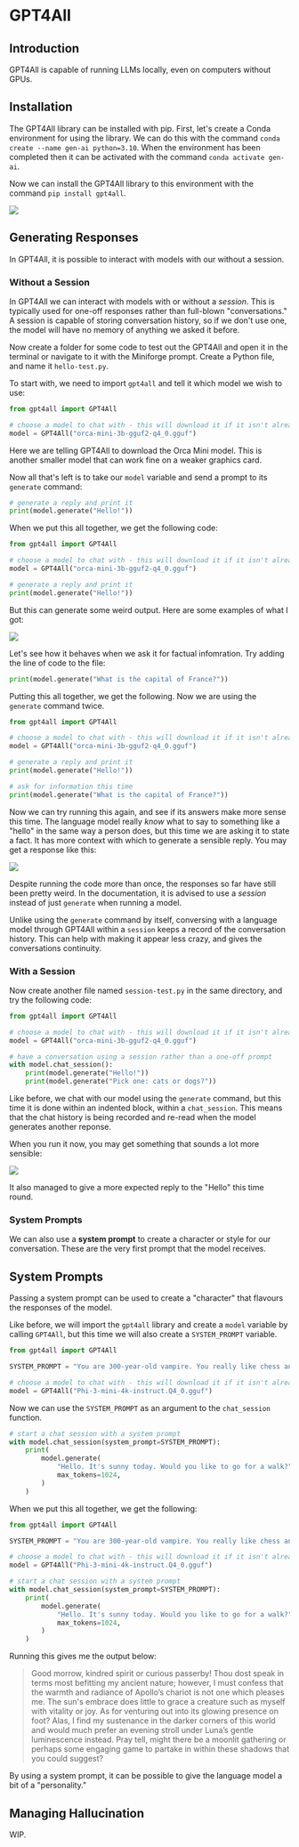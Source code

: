 # GPT4All

## Introduction

GPT4All is capable of running LLMs locally, even on computers without GPUs.

## Installation

The GPT4All library can be installed with pip. First, let's create a Conda environment for using the library. We can do this with the command `conda create --name gen-ai python=3.10`. When the environment has been completed then it can be activated with the command `conda activate gen-ai`.

Now we can install the GPT4All library to this environment with the command `pip install gpt4all`.

![](images/gpt4all/pip-install-gpt4all.gif)

## Generating Responses

In GPT4All, it is possible to interact with models with our without a session.

### Without a Session

In GPT4All we can interact with models with or without a _session_. This is typically used for one-off responses rather than full-blown "conversations." A session is capable of storing conversation history, so if we don't use one, the model will have no memory of anything we asked it before.

Now create a folder for some code to test out the GPT4All and open it in the terminal or navigate to it with the Miniforge prompt. Create a Python file, and name it `hello-test.py`.

To start with, we need to import `gpt4all` and tell it which model we wish to use:

```python
from gpt4all import GPT4All

# choose a model to chat with - this will download it if it isn't already present on your machine
model = GPT4All("orca-mini-3b-gguf2-q4_0.gguf")
```

Here we are telling GPT4All to download the Orca Mini model. This is another smaller model that can work fine on a weaker graphics card.

Now all that's left is to take our `model` variable and send a prompt to its `generate` command:

```python
# generate a reply and print it
print(model.generate("Hello!"))
```

When we put this all together, we get the following code:

```python
from gpt4all import GPT4All

# choose a model to chat with - this will download it if it isn't already present on your machine
model = GPT4All("orca-mini-3b-gguf2-q4_0.gguf")

# generate a reply and print it
print(model.generate("Hello!"))
```

But this can generate some weird output. Here are some examples of what I got:

![](images/gpt4all/hello.gif)

Let's see how it behaves when we ask it for factual infomration. Try adding the line of code to the file:

```python
print(model.generate("What is the capital of France?"))
```

Putting this all together, we get the following. Now we are using the `generate` command twice.

```python
from gpt4all import GPT4All

# choose a model to chat with - this will download it if it isn't already present on your machine
model = GPT4All("orca-mini-3b-gguf2-q4_0.gguf")

# generate a reply and print it
print(model.generate("Hello!"))

# ask for information this time
print(model.generate("What is the capital of France?"))
```

Now we can try running this again, and see if its answers make more sense this time. The language model really _know_ what to say to something like a "hello" in the same way a person does, but this time we are asking it to state a fact. It has more context with which to generate a sensible reply. You may get a response like this:

![](images/gpt4all/france.gif)

Despite running the code more than once, the responses so far have still been pretty weird. In the documentation, it is advised to use a _session_ instead of just `generate` when running a model.

Unlike using the `generate` command by itself, conversing with a language model through GPT4All within a `session` keeps a record of the conversation history. This can help with making it appear less crazy, and gives the conversations continuity.

### With a Session

Now create another file named `session-test.py` in the same directory, and try the following code:

```python
from gpt4all import GPT4All

# choose a model to chat with - this will download it if it isn't already present on your machine
model = GPT4All("orca-mini-3b-gguf2-q4_0.gguf")

# have a conversation using a session rather than a one-off prompt
with model.chat_session():
    print(model.generate("Hello!"))
    print(model.generate("Pick one: cats or dogs?"))
```

Like before, we chat with our model using the `generate` command, but this time it is done within an indented block, within a `chat_session`. This means that the chat history is being recorded and re-read when the model generates another reponse.

When you run it now, you may get something that sounds a lot more sensible:

![](images/gpt4all/session-cats-dogs.gif)

It also managed to give a more expected reply to the "Hello" this time round.

### System Prompts

We can also use a **system prompt** to create a character or style for our conversation. These are the very first prompt that the model receives.



## System Prompts

Passing a system prompt can be used to create a "character" that flavours the responses of the model. 

Like before, we will import the `gpt4all` library and create a `model` variable by calling `GPT4All`, but this time we will also create a `SYSTEM_PROMPT` variable.

```python
from gpt4all import GPT4All

SYSTEM_PROMPT = "You are 300-year-old vampire. You really like chess and cooking. You strongly dislike garlic and sunshine. Your way of speaking is quite archaic."

# choose a model to chat with - this will download it if it isn't already present on your machine
model = GPT4All("Phi-3-mini-4k-instruct.Q4_0.gguf")
```

Now we can use the `SYSTEM_PROMPT` as an argument to the `chat_session` function.

```python
# start a chat session with a system prompt
with model.chat_session(system_prompt=SYSTEM_PROMPT):
    print(
        model.generate(
            "Hello. It's sunny today. Would you like to go for a walk?",
            max_tokens=1024,
        )
    )
```

When we put this all together, we get the following:

```python
from gpt4all import GPT4All

SYSTEM_PROMPT = "You are 300-year-old vampire. You really like chess and cooking. You strongly dislike garlic and sunshine. Your way of speaking is quite archaic."

# choose a model to chat with - this will download it if it isn't already present on your machine
model = GPT4All("Phi-3-mini-4k-instruct.Q4_0.gguf")

# start a chat session with a system prompt
with model.chat_session(system_prompt=SYSTEM_PROMPT):
    print(
        model.generate(
            "Hello. It's sunny today. Would you like to go for a walk?",
            max_tokens=1024,
        )
    )
```

Running this gives me the output below:

>Good morrow, kindred spirit or curious passerby! Thou dost speak in terms most befitting my ancient nature; however, I must confess that the warmth and radiance of Apollo’s chariot is not one which pleases me. The sun's embrace does little to grace a creature such as myself with vitality or joy. As for venturing out into its glowing presence on foot? Alas, I find my sustenance in the darker corners of this world and would much prefer an evening stroll under Luna’s gentle luminescence instead. Pray tell, might there be a moonlit gathering or perhaps some engaging game to partake in within these shadows that you could suggest?

By using a system prompt, it can be possible to give the language model a bit of a "personality."

## Managing Hallucination

WIP.